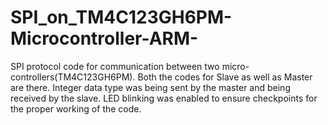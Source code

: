 # SPI_on_TM4C123GH6PM-Microcontroller-ARM-
SPI protocol code for communication between two micro-controllers(TM4C123GH6PM).
Both the codes for Slave as well as Master are there.
Integer data type was being sent by the master and being received by the slave.
LED blinking was enabled to ensure checkpoints for the proper working of the code.
